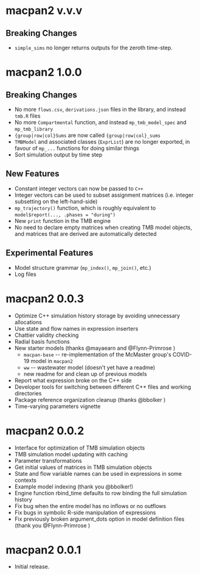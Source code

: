 # macpan2 v.v.v

## Breaking Changes

* `simple_sims` no longer returns outputs for the zeroth time-step.

# macpan2 1.0.0

## Breaking Changes

* No more `flows.csv`, `derivations.json` files in the library, and instead `tmb.R` files
* No more `Compartmental` function, and instead `mp_tmb_model_spec` and `mp_tmb_library`
* `{group|row|col}Sums` are now called `{group|row|col}_sums`
* `TMBModel` and associated classes (`ExprList`) are no longer exported, in favour of `mp_...` functions for doing similar things
* Sort simulation output by time step

## New Features

* Constant integer vectors can now be passed to `C++`
* Integer vectors can be used to subset assignment matrices (i.e. integer subsetting on the left-hand-side)
* `mp_trajectory()` function, which is roughly equivalent to `model$report(..., .phases = "during")`
* New `print` function in the TMB engine
* No need to declare empty matrices when creating TMB model objects, and matrices that are derived are automatically detected

## Experimental Features

* Model structure grammar (`mp_index()`, `mp_join()`, etc.)
* Log files

# macpan2 0.0.3

* Optimize C++ simulation history storage by avoiding unnecessary allocations
* Use state and flow names in expression inserters
* Chattier validity checking
* Radial basis functions
* New starter models (thanks @mayaearn and @Flynn-Primrose )
    * `macpan-base` -- re-implementation of the McMaster group's COVID-19 model in `macpan2`
    * `ww` -- wastewater model (doesn't yet have a readme)
    * new readme for and clean up of previous models
* Report what expression broke on the C++ side
* Developer tools for switching between different C++ files and working directories
* Package reference organization cleanup (thanks @bbolker )
* Time-varying parameters vignette

# macpan2 0.0.2

* Interface for optimization of TMB simulation objects
* TMB simulation model updating with caching
* Parameter transformations
* Get initial values of matrices in TMB simulation objects
* State and flow variable names can be used in expressions in some contexts
* Example model indexing (thank you @bbolker!)
* Engine function rbind_time defaults to row binding the full simulation history
* Fix bug when the entire model has no inflows or no outflows
* Fix bugs in symbolic R-side manipulation of expressions
* Fix previously broken argument_dots option in model definition files (thank you @Flynn-Primrose )

# macpan2 0.0.1

* Initial release.
